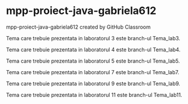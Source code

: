 # mpp-proiect-java-gabriela612
mpp-proiect-java-gabriela612 created by GitHub Classroom

Tema care trebuie prezentata in laboratorul 3 este branch-ul Tema_lab3.

Tema care trebuie prezentata in laboratorul 4 este branch-ul Tema_lab4.

Tema care trebuie prezentata in laboratorul 5 este branch-ul Tema_lab5.

Tema care trebuie prezentata in laboratorul 7 este branch-ul Tema_lab7.

Tema care trebuie prezentata in laboratorul 9 este branch-ul Tema_lab9.

Tema care trebuie prezentata in laboratorul 11 este branch-ul Tema_lab11.
